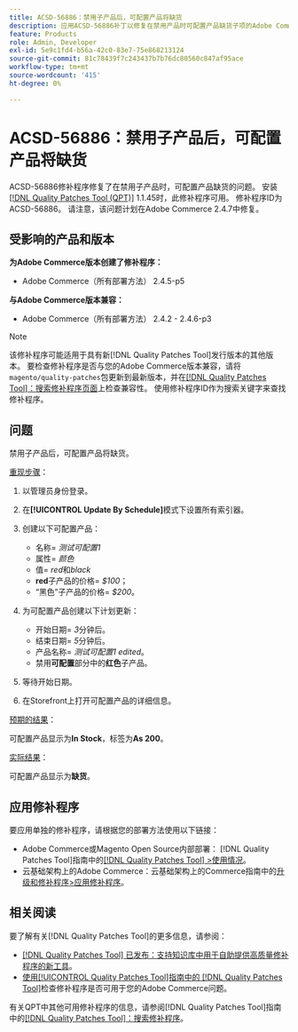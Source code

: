 ```yaml
---
title: ACSD-56886：禁用子产品后，可配置产品将缺货
description: 应用ACSD-56886补丁以修复在禁用产品时可配置产品缺货子项的Adobe Commerce问题。
feature: Products
role: Admin, Developer
exl-id: 5e9c1fd4-b56a-42c0-83e7-75e868213124
source-git-commit: 81c78439f7c243437b7b76dc80560c847af95ace
workflow-type: tm+mt
source-wordcount: '415'
ht-degree: 0%

---
```


# ACSD-56886：禁用子产品后，可配置产品将缺货

ACSD-56886修补程序修复了在禁用子产品时，可配置产品缺货的问题。 安装[[!DNL Quality Patches Tool (QPT)]](https://experienceleague.adobe.com/en/docs/commerce-knowledge-base/kb/announcements/commerce-announcements/magento-quality-patches-released-new-tool-to-self-serve-quality-patches) 1.1.45时，此修补程序可用。 修补程序ID为ACSD-56886。 请注意，该问题计划在Adobe Commerce 2.4.7中修复。

## 受影响的产品和版本

**为Adobe Commerce版本创建了修补程序：**

* Adobe Commerce（所有部署方法） 2.4.5-p5

**与Adobe Commerce版本兼容：**

* Adobe Commerce（所有部署方法） 2.4.2 - 2.4.6-p3

>[!NOTE]
>
>该修补程序可能适用于具有新[!DNL Quality Patches Tool]发行版本的其他版本。 要检查修补程序是否与您的Adobe Commerce版本兼容，请将`magento/quality-patches`包更新到最新版本，并在[[!DNL Quality Patches Tool]：搜索修补程序页面](https://experienceleague.adobe.com/tools/commerce-quality-patches/index.html)上检查兼容性。 使用修补程序ID作为搜索关键字来查找修补程序。

## 问题

禁用子产品后，可配置产品将缺货。

<u>重现步骤</u>：

1. 以管理员身份登录。
1. 在&#x200B;**[!UICONTROL Update By Schedule]**&#x200B;模式下设置所有索引器。
1. 创建以下可配置产品：

   * 名称= *测试可配置1*
   * 属性= *颜色*
   * 值= *red*&#x200B;和&#x200B;*black*
   * **red**&#x200B;子产品的价格= *$100*；
   * “黑色”子产品的价格= *$200*。

1. 为可配置产品创建以下计划更新：

   * 开始日期= *3*&#x200B;分钟后。
   * 结束日期= *5*&#x200B;分钟后。
   * 产品名称= *测试可配置1 edited*。
   * 禁用&#x200B;**可配置**&#x200B;部分中的&#x200B;**红色**&#x200B;子产品。

1. 等待开始日期。
1. 在Storefront上打开可配置产品的详细信息。

<u>预期的结果</u>：

可配置产品显示为&#x200B;**In Stock**，标签为&#x200B;**As 200**。

<u>实际结果</u>：

可配置产品显示为&#x200B;**缺货**。

## 应用修补程序

要应用单独的修补程序，请根据您的部署方法使用以下链接：

* Adobe Commerce或Magento Open Source内部部署： [!DNL Quality Patches Tool]指南中的[[!DNL Quality Patches Tool] >使用情况](/help/tools/quality-patches-tool/usage.md)。
* 云基础架构上的Adobe Commerce：云基础架构上的Commerce指南中的[升级和修补程序>应用修补程序](https://experienceleague.adobe.com/docs/commerce-cloud-service/user-guide/develop/upgrade/apply-patches.html)。

## 相关阅读

要了解有关[!DNL Quality Patches Tool]的更多信息，请参阅：

* [[!DNL Quality Patches Tool] 已发布：支持知识库中用于自助提供高质量修补程序的新工具](https://experienceleague.adobe.com/en/docs/commerce-knowledge-base/kb/announcements/commerce-announcements/magento-quality-patches-released-new-tool-to-self-serve-quality-patches)。
* [使用[!UICONTROL Quality Patches Tool]指南中的 [!DNL Quality Patches Tool]](/help/tools/quality-patches-tool/patches-available-in-qpt/check-patch-for-magento-issue-with-magento-quality-patches.md)检查修补程序是否可用于您的Adobe Commerce问题。


有关QPT中其他可用修补程序的信息，请参阅[!DNL Quality Patches Tool]指南中的[[!DNL Quality Patches Tool]：搜索修补程序](https://experienceleague.adobe.com/tools/commerce-quality-patches/index.html)。
